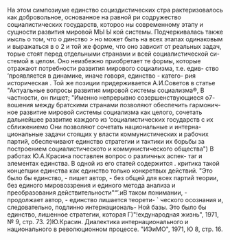 На этом симпозиуме единство социздистических стра
рактеризовалось как добровольное, основанное на равной ри
содружество социалистических государств, котороо ны
современному этапу и сущности развития мировой МЫ Ы
кой системы. Подчеркивалась также иысль о том, что о динство >
но может быть на всех этапах одинаковым и выражаться в о 2
и той же форме, что оно зависит от реальных задач, торые
стоят перед отдельными странами и всей социалистической си-
стемой в целом. Оно неизбежно приобретает те формы, которые
отражают потребности развития мирового социализма, т.е. едив-
ство ‘проявляется в динамике, иначе говоря, единство - катего-
рия историческая .
Той же позиции придерживается А.И.Советов в статье
"Актуальные вопросы развития мировой системы социализма®, В
частности, он пишет; "Именно непрерывно созершенствующиеся о7-
вошения между братскими странами позволяют обеспечить гармонич-
ное развитие мировой системы социализма как целого, сочетать
дальнейшее развитие каждого из ‘социалистических государств с
их сближениемо Они позволяют сочетать национальные и интерна-
циональные задачи стоящих у власти коммунистических и рабочих
партий, обеспечивают единство стратегии и тактики их борьбы
за построением социалистическото и коммунистического общества")
В работах Ю.А.Красина поставлен вопрос о различных аспек-
таг и элементах единства. В одной из его статей содержится .
критика такой концепции единства как единство только конкретвых
действий. "Это было бы единство, - пишет автор, - без общей
для всех партий теории, без единого мировоззрения и единого
метода анализа и преобразования действительности"“’.иВ таком
понимании, - продолжает автор, - единство лишается теорети- `
ческого осознания и, следовательно, подлинно интернациональ-
Ной базы. Это было бы единство, лишенное стратегии, которая
Г)"!ехдународная жизнь", 1971, № 9, стр. 73.
2)Ю.Красин. Диалектика интернационального и национального в
революционном процессе. "ИЭиМО", 1971, Ю 8, стр. 16.

